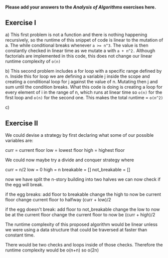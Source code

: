 #### Please add your answers to the **_Analysis of Algorithms_** exercises here.

## Exercise I

a) This first problem is not a function and there is nothing happening recursively, so the runtime of this snippet of code is linear to the mutation of a. The while conditional breaks whenever `a >= n^3`. The value is then constantly checked in linear time as we mutate a with `a + n^2.` Although factorials are implemented in this code, this does not change our linear runtime complexity of `o(n)`

b) This second problem includes a for loop with a specific range defined by n. Inside this for loop we are defining a variable j inside the scope and creating a conditional loop for j against the value of n. Mutating then j and sum until the condition breaks. What this code is doing is creating a loop for every element of i in the range of n, which runs at linear time so `o(n)` for the first loop and `o(n)` for the second one. This makes the total runtime = `o(n^2)`

c)

## Exercise II

We could devise a strategy by first declaring what some of our possible variables are:

curr = current floor
low = lowest floor
high = highest floor

We could now maybe try a divide and conquer strategy where

curr = n/2
low = 0
high = n
breakable = []
not_breakable = []

now we have split the n-story building into two halves
we can now check if the egg will break.

if the egg breaks:
add floor to breakable
change the high to now be current floor
change current floor to halfway (curr + low)/2

if the egg doesn't break:
add floor to not_breakable
change the low to now be at the current floor
change the current floor to now be (curr + high)/2

The runtime complexity of this proposed algorithm would be linear unless we were using a data structure that could be traversed at faster than constant time.

There would be two checks and loops inside of those checks.
Therefore the runtime complexity would be o(n+n) so o(2n)
